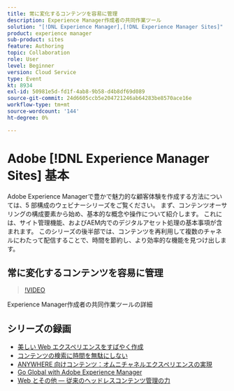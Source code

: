 ```yaml
---
title: 常に変化するコンテンツを容易に管理
description: Experience Manager作成者の共同作業ツール
solution: "[!DNL Experience Manager],[!DNL Experience Manager Sites]"
product: experience manager
sub-product: sites
feature: Authoring
topic: Collaboration
role: User
level: Beginner
version: Cloud Service
type: Event
kt: 8934
exl-id: 50981e5d-fd1f-4ab8-9b58-d4b8df69d089
source-git-commit: 24d6605ccb5e204721246ab64283be8570ace16e
workflow-type: tm+mt
source-wordcount: '144'
ht-degree: 0%

---
```


# Adobe [!DNL Experience Manager Sites] 基本

Adobe Experience Managerで豊かで魅力的な顧客体験を作成する方法については、5 部構成のウェビナーシリーズをご覧ください。 まず、コンテンツオーサリングの構成要素から始め、基本的な概念や操作について紹介します。 これには、サイト管理機能、およびAEM内でのデジタルアセット処理の基本事項が含まれます。 このシリーズの後半部では、コンテンツを再利用して複数のチャネルにわたって配信することで、時間を節約し、より効率的な機能を見つけ出します。

## 常に変化するコンテンツを容易に管理

>[!VIDEO](https://video.tv.adobe.com/v/336984/?quality=12&learn=on&hidetitle=true)

Experience Manager作成者の共同作業ツールの詳細

## シリーズの録画

* [美しい Web エクスペリエンスをすばやく作成](authoring-fundamentals.md)
* [コンテンツの検索に時間を無駄にしない](media-library-administration.md)
* [ANYWHERE 向けコンテンツ：オムニチャネルエクスペリエンスの実現](omnichannel-experiences.md)
* [Go Global with Adobe Experience Manager](multi-site-management-web-translation.md)
* [Web とその他 — 従来のヘッドレスコンテンツ管理の力](traditional-headless-content-management.md)
